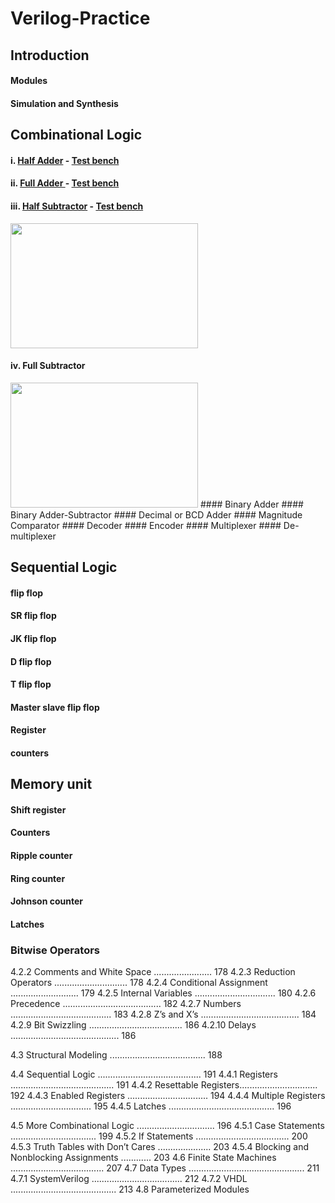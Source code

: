 # Verilog-Practice
[ ]( )
## Introduction
#### Modules
#### Simulation and Synthesis 

## Combinational Logic 
####  i. [Half Adder](https://github.com/Tafhimbn/Verilog-Practice/blob/main/Half_adder.v) -  [Test bench](https://github.com/Tafhimbn/Verilog-Practice/blob/main/Half_adder_test.v)
####  ii. [Full Adder ]( https://github.com/Tafhimbn/Verilog-Practice/blob/main/full_adder.v) - [Test bench](https://github.com/Tafhimbn/Verilog-Practice/blob/main/full_adder_test.v)
#### iii. [Half Subtractor](https://github.com/Tafhimbn/Verilog-Practice/blob/main/half_subtractor.v) - [Test bench](https://github.com/Tafhimbn/Verilog-Practice/blob/main/half_subtractor_test.v)
<img src="https://user-images.githubusercontent.com/47665581/202917567-b9b75b6e-78b2-4269-88a2-b630306c8d88.png" width="300" height="200">

#### iv. Full Subtractor

<img src="https://user-images.githubusercontent.com/47665581/202917494-77dede85-b234-4e4b-b4a9-72d74b371b68.png" width="300" height="200">
#### Binary Adder
#### Binary Adder-Subtractor
#### Decimal or BCD Adder
#### Magnitude Comparator
#### Decoder
#### Encoder
#### Multiplexer
#### De-multiplexer

## Sequential Logic

#### flip flop
#### SR flip flop
#### JK flip flop
#### D flip flop
#### T flip flop
#### Master slave flip flop
#### Register
#### counters

## Memory unit

#### Shift register
#### Counters
#### Ripple counter
#### Ring counter
#### Johnson counter
#### Latches





### Bitwise Operators


4.2.2 Comments and White Space ....................... 178
4.2.3 Reduction Operators ............................. 178
4.2.4 Conditional Assignment ........................... 179
4.2.5 Internal Variables ................................ 180
4.2.6 Precedence ....................................... 182
4.2.7 Numbers ........................................ 183
4.2.8 Z’s and X’s ....................................... 184
4.2.9 Bit Swizzling ..................................... 186
4.2.10 Delays ........................................... 186

4.3 Structural Modeling ...................................... 188

4.4 Sequential Logic ......................................... 191
4.4.1 Registers ......................................... 191
4.4.2 Resettable Registers............................... 192
4.4.3 Enabled Registers ................................ 194
4.4.4 Multiple Registers ................................ 195
4.4.5 Latches .......................................... 196

4.5 More Combinational Logic ............................... 196
4.5.1 Case Statements .................................. 199
4.5.2 If Statements ..................................... 200
4.5.3 Truth Tables with Don’t Cares ..................... 203
4.5.4 Blocking and Nonblocking Assignments ............ 203
4.6 Finite State Machines ..................................... 207
4.7 Data Types .............................................. 211
4.7.1 SystemVerilog .................................... 212
4.7.2 VHDL .......................................... 213
4.8 Parameterized Modules

